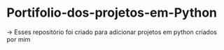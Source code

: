 # Portifolio-dos-projetos-em-Python
-> Esses repositório foi criado para adicionar projetos em python criados por mim 
